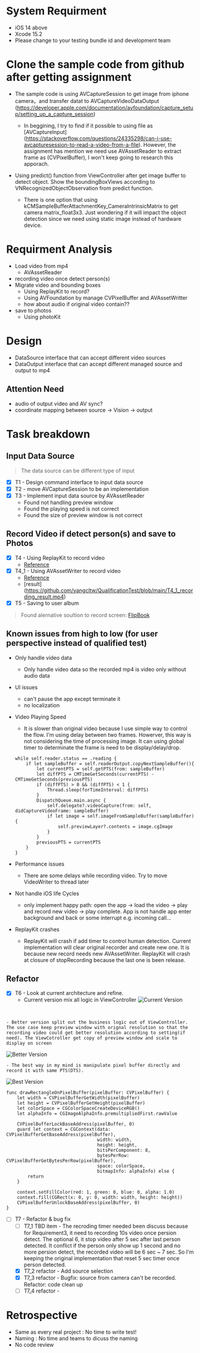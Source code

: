 
# System Requirment
- iOS 14 above
- Xcode 15.2
- Please change to your testing bundle id and development team

# Clone the sample code from github after getting assignment

- The sample code is using AVCaptureSession to get image from iphone camera，and transfer datat to  AVCaptureVideoDataOutput (https://developer.apple.com/documentation/avfoundation/capture_setup/setting_up_a_capture_session)
	- In beggining, I try to find if it possible to using file as [AVCaptureInput] (https://stackoverflow.com/questions/24335298/can-i-use-avcapturesession-to-read-a-video-from-a-file). However, the assignment has mention we need use AVAssetReader to extract frame as (CVPixelBuffer), I won't keep going to research this apporach. 

- Using predict() function from ViewController after get image buffer to detect object. Show the boundingBoxViews according to VNRecognizedObjectObservation from predict function. 
	- There is one option that using kCMSampleBufferAttachmentKey_CameraIntrinsicMatrix to get camera matrix_float3x3. Just wondering if it will impact the object detection since we need using static image instead of hardware device.


# Requirment Analysis
- Load video from mp4
	- AVAssetReader
- recording video once detect person(s)
- Migrate video and bounding boxes
	- Using ReplayKit to record?
	- Using	AVFoundation by manage CVPixelBuffer and AVAssetWritter
	- how about audio if original video contain??
- save to photos
	- Using photoKit


# Design 
- DataSource interface that can accept different video sources
- DataOutput interface that can accept different managed source and output to mp4

## Attention Need
- audio of output video and AV sync?
- coordinate mapping between source -> Vision -> output


# Task breakdown
## Input Data Source
> The data source can be different type of input

- [x] T1 - Design command interface to input data source
- [x] T2 - move AVCaptureSession to be an implementation
- [x] T3 - Implement input data source by AVAssetReader
	- Found not handling preview window
	- Found the playing speed is not correct
	- Found the size of preview window is not correct

## Record Video if detect person(s) and save to Photos
- [x] T4 - Using ReplayKit to record video
	- [Reference](https://github.com/appcoda/ReplayKitDemo/blob/master/ScreenRecord/ViewController.swift) 
- [x] T4_1 - Using AVAssetWriter to record video
	- [Reference](https://gist.github.com/kylehowells/31c40eea38209d751f4d4b02ba7dbf65) 
	- [result] (https://github.com/yangcltw/QualificationTest/blob/main/T4_1_recording_result.mp4)
- [x] T5 - Saving to user album

> Found alernative soultion to record screen: [FlipBook](https://github.com/bgayman/FlipBook/tree/master)

## Known issues from high to low (for user perspective instead of qualified test)

- Only handle video data
	- Only handle video data so the recorded mp4 is video only without audio data

- UI issues
	- can't pause the app except terminate it
	- no localization

- Video Playing Speed
	- It is slower than original video because I use simple way to control the flow. I'm using delay between two frames. Howerver, this way is not considering the time of processing image. It can using global timer to determinate the frame is need to be display/delay/drop.
	```
	while self.reader.status == .reading {
		if let sampleBuffer = self.readerOutput.copyNextSampleBuffer(){
			let currentPTS = self.getPTS(from: sampleBuffer)
			let diffPTS = CMTimeGetSeconds(currentPTS) - CMTimeGetSeconds(previousPTS)
			if (diffPTS) > 0 && (diffPTS) < 1 {
				Thread.sleep(forTimeInterval: diffPTS)
			}
			DispatchQueue.main.async {
				self.delegate?.videoCapture(from: self, didCaptureVideoFrame: sampleBuffer)
				if let image = self.imageFromSampleBuffer(sampleBuffer) {
					self.previewLayer?.contents = image.cgImage
				}
			}
			previousPTS = currentPTS
		}
	}
	```
- Performance issues
	- There are some delays while recording video. Try to move VideoWriter to thread later

- Not handle iOS life Cycles
	- only implement happy path: open the app -> load the video -> play and record new video -> play complete. App is not handle app enter background and back or some interrupt e.g. incoming call... 

- ReplayKit crashes
	- ReplayKit will crash if add timer to control human detection. Current implementation will clear original recorder and create new one. It is because new record needs new AVAssetWriter. ReplayKit will crash at closure of stopRecording because the last one is been release.

## Refactor
- [x] T6 - Look at current architecture and refine.
	- Current version mix all logic in ViewController
![Current Version](https://github.com/yangcltw/QualificationTest/blob/main/Current_Flow.png)
<br>

	- Better version split out the business logic out of ViewController. The use case keep preview window with orignal resolution so that the recording video could get better resolution according to setting(if need). The ViewCotroller get copy of preview window and scale to display on screen
![Better Version](https://github.com/yangcltw/QualificationTest/blob/main/Better_Flow.png)
<br>

	- The best way in my mind is manipulate pixel buffer directly and record it with same PTS(DTS). 
![Best Version](https://github.com/yangcltw/QualificationTest/blob/main/Best_Flow.png)
<br>

```
func drawRectangleOnPixelBuffer(pixelBuffer: CVPixelBuffer) {
    let width = CVPixelBufferGetWidth(pixelBuffer)
    let height = CVPixelBufferGetHeight(pixelBuffer)
    let colorSpace = CGColorSpaceCreateDeviceRGB()
    let alphaInfo = CGImageAlphaInfo.premultipliedFirst.rawValue

    CVPixelBufferLockBaseAddress(pixelBuffer, 0)
    guard let context = CGContext(data: CVPixelBufferGetBaseAddress(pixelBuffer),
                                  width: width,
                                  height: height,
                                  bitsPerComponent: 8,
                                  bytesPerRow: CVPixelBufferGetBytesPerRow(pixelBuffer),
                                  space: colorSpace,
                                  bitmapInfo: alphaInfo) else {
        return
    }

    context.setFillColor(red: 1, green: 0, blue: 0, alpha: 1.0)
    context.fill(CGRect(x: 0, y: 0, width: width, height: height))
    CVPixelBufferUnlockBaseAddress(pixelBuffer, 0)
}
```

- [ ] T7 - Refactor & bug fix
	- [ ] T7_1 TBD item - The recroding timer needed been discuss because for Requirement3, it need to recording 10s video once persion detect. The optional 6, it stop video after 5 sec after last person detected. It conflict if the person only show up 1 second and no more persion detect, the recorded video will be 6 sec ~ 7 sec. So I'm keeping the original implementation that reset 5 sec timer once person detected.
	- [x] T7_2 refactor - Add source selection
	- [x] T7_3 refactor - Bugfix: source from camera can't be recorded. Refactor: code clean up
	- [ ] T7_4 refactor - 

# Retrospective
- Same as every real project : No time to write test!
- Naming : No time and teams to dicuss the naming
- No code review


